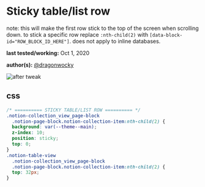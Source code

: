 # Sticky table/list row

note: this will make the first row stick to the top of the screen when scrolling down. to stick a specific row replace `:nth-child(2)` with `[data-block-id="ROW_BLOCK_ID_HERE"]`. does not apply to inline databases.

**last tested/working:** Oct 1, 2020

**author(s):** [@dragonwocky](https://github.com/dragonwocky)

![after tweak](https://i.imgur.com/Ur3N6ER.png)

## css

```css
/* ========== STICKY TABLE/LIST ROW ========== */
.notion-collection_view_page-block
  .notion-page-block.notion-collection-item:nth-child(2) {
  background: var(--theme--main);
  z-index: 10;
  position: sticky;
  top: 0;
}
.notion-table-view
  .notion-collection_view_page-block
  .notion-page-block.notion-collection-item:nth-child(2) {
  top: 32px;
}
```